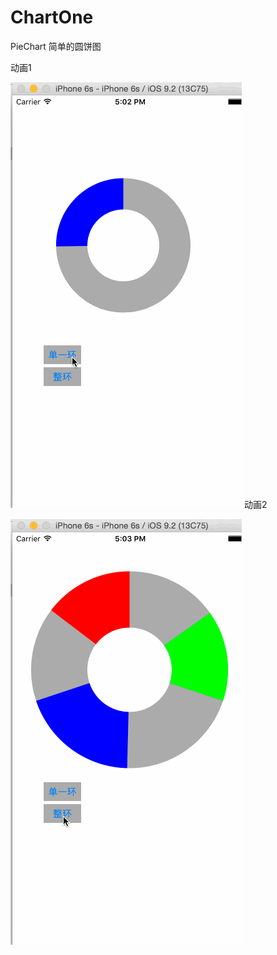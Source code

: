 # ChartOne
PieChart
简单的圆饼图




动画1 


![image](https://github.com/Lian1990/ChartOne/blob/master/PiechartsDemo/singleCircle.gif)
动画2


![image](https://github.com/Lian1990/ChartOne/blob/master/PiechartsDemo/threePart.gif)
